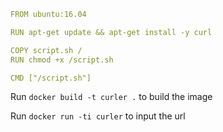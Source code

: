```yaml
FROM ubuntu:16.04

RUN apt-get update && apt-get install -y curl

COPY script.sh /
RUN chmod +x /script.sh

CMD ["/script.sh"]
```

Run `docker build -t curler .` to build the image

Run `docker run -ti curler` to input the url

